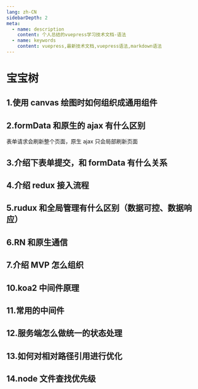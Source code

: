 ```yaml
---
lang: zh-CN
sidebarDepth: 2
meta:
  - name: description
    content: 个人总结的vuepress学习技术文档-语法
  - name: keywords
    content: vuepress,最新技术文档,vuepress语法,markdown语法
---
```


# 宝宝树

## 1.使用 canvas 绘图时如何组织成通用组件

## 2.formData 和原生的 ajax 有什么区别

表单请求会刷新整个页面，原生 ajax 只会局部刷新页面

## 3.介绍下表单提交，和 formData 有什么关系

## 4.介绍 redux 接入流程

## 5.rudux 和全局管理有什么区别（数据可控、数据响应）

## 6.RN 和原生通信

## 7.介绍 MVP 怎么组织

## 10.koa2 中间件原理

## 11.常用的中间件

## 12.服务端怎么做统一的状态处理

## 13.如何对相对路径引用进行优化

## 14.node 文件查找优先级
